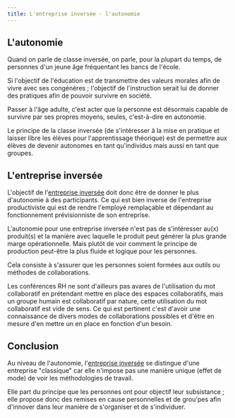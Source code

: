 ```yaml
---
title: L'entreprise inversée - l'autonomie
---
```


## L'autonomie

Quand on parle de classe inversée, on parle, pour la plupart du temps, de personnes d'un jeune âge fréquentant les bancs de l'école.

Si l'objectif de l'éducation est de transmettre des valeurs morales afin de vivre avec ses congénères ; l'objectif de l'instruction serait lui de donner des pratiques afin de pouvoir survivre en société.

Passer à l'âge adulte, c'est acter que la personne est désormais capable de survivre par ses propres moyens, seules, c'est-à-dire en autonomie.

Le principe de la classe inversée (de s'intéresser à la mise en pratique et laisser libre les élèves pour l'apprentissage théorique) est de permettre aux élèves de devenir autonomes en tant qu'individus mais aussi en tant que groupes.

## L'entreprise inversée

L'objectif de l'[entreprise inversée](/2016/06/17/entreprise-inversee) doit donc être de donner le plus d'autonomie à des participants. Ce qui est bien inverse de l'entreprise productiviste qui est de rendre l'employé remplaçable et dépendant au fonctionnement prévisionniste de son entreprise.

L'autonomie pour une entreprise inversée n'est pas de s'intéresser au(x) produit(s) et la manière avec laquelle le produit peut générer la plus grande marge opérationnelle.
Mais plutôt de voir comment le principe de production peut-être la plus fluide et logique pour les personnes.

Cela consiste à s'assurer que les personnes soient formées aux outils ou méthodes de collaborations.

Les conférences RH ne sont d'ailleurs pas avares de l'utilisation du mot collaboratif en prétendant mettre en place des espaces collaboratifs, mais un groupe humain est collaboratif par nature, cette utilisation du mot collaboratif est vide de sens.
Ce qui est pertinent c'est d'avoir une connaissance de divers modes de collaborations possibles et d'être en mesure d'en mettre un en place en fonction d'un besoin.

## Conclusion

Au niveau de l'autonomie, l'[entreprise inversée](/2016/06/17/entreprise-inversee) se distingue d'une entreprise "classique" car elle n'impose pas une manière unique (effet de mode) de voir les méthodologies de travail.

Elle part du principe que les personnes ont pour objectif leur subsistance ; elle propose donc des remises en cause personnelles et de grou'pes afin d'innover dans leur manière de s'organiser et de s'individuer.
